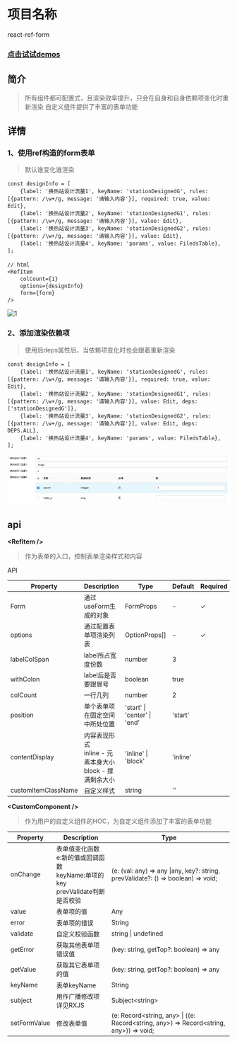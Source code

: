 # 项目名称

react-ref-form
### [点击试试demos](https://caifeng123.github.io/react-ref-form/docs/)
## 简介
> 所有组件都可配置式，且渲染效率提升，只会在自身和自身依赖项变化时重新渲染
> 自定义组件提供了丰富的表单功能

## 详情
### 1、使用ref构造的form表单

> 默认谁变化谁渲染

```tsx
const designInfo = [
    {label: '换热站设计流量1', keyName: 'stationDesignedG', rules: [{pattern: /\w+/g, message: '请输入内容'}], required: true, value: Edit},
    {label: '换热站设计流量2', keyName: 'stationDesignedG1', rules: [{pattern: /\w+/g, message: '请输入内容'}], value: Edit},
    {label: '换热站设计流量3', keyName: 'stationDesignedG2', rules: [{pattern: /\w+/g, message: '请输入内容'}], value: Edit},
    {label: '换热站设计流量4', keyName: 'params', value: FiledsTable},
];

// html
<RefItem
    colCount={1}
    options={designInfo}
    form={form}
/>
```

![1](https://raw.githubusercontent.com/caifeng123/pictures/master/1.gif)


### 2、添加渲染依赖项

> 使用后deps属性后，当依赖项变化时也会跟着重新渲染

```tsx
const designInfo = [
    {label: '换热站设计流量1', keyName: 'stationDesignedG', rules: [{pattern: /\w+/g, message: '请输入内容'}], required: true, value: Edit},
    {label: '换热站设计流量2', keyName: 'stationDesignedG1', rules: [{pattern: /\w+/g, message: '请输入内容'}], value: Edit, deps: ['stationDesignedG']},
    {label: '换热站设计流量3', keyName: 'stationDesignedG2', rules: [{pattern: /\w+/g, message: '请输入内容'}], value: Edit, deps: DEPS.ALL},
    {label: '换热站设计流量4', keyName: 'params', value: FiledsTable},
];
```

![2](https://raw.githubusercontent.com/caifeng123/pictures/master/chrome-capture%20(13).gif)

## api
**\<RefItem />**

> 作为表单的入口，控制表单渲染样式和内容

API

| Property            | Description                                                 | Type                         | Default  | Required |
| ------------------- | ----------------------------------------------------------- | ---------------------------- | -------- | -------- |
| Form                | 通过useForm生成的对象                                       | FormProps                    | -        | ✓        |
| options             | 通过配置表单项渲染列表                                      | OptionProps[]                | -        | ✓        |
| labelColSpan        | label所占宽度份数                                           | number                       | 3        |          |
| withColon           | label后是否要跟冒号                                         | boolean                      | true     |          |
| colCount            | 一行几列                                                    | number                       | 2        |          |
| position            | 单个表单项在固定空间中所处位置                              | 'start' \| 'center' \| 'end' | 'start'  |          |
| contentDisplay      | 内容表现形式<br> inline - 元素本身大小 block - 撑满剩余大小 | 'inline' \| 'block'          | 'inline' |          |
| customItemClassName | 自定义样式                                                  | string                       | ''       |          |



**\<CustomComponent />**

> 作为用户的自定义组件的HOC，为自定义组件添加了丰富的表单功能

| Property     | Description                                                  | Type                                                         |
| ------------ | ------------------------------------------------------------ | ------------------------------------------------------------ |
| onChange     | 表单值变化函数<br>e:新的值或回调函数<br>keyName:单项的key<br>prevValidate判断是否校验 | (e: (val: any) => any \|any, key?: string, prevValidate?: () => boolean) => void; |
| value        | 表单项的值                                                   | Any                                                          |
| error        | 表单项的错误                                                 | String                                                       |
| validate     | 自定义校验函数                                               | string \| undefined                                          |
| getError     | 获取其他表单项错误值<br>                                     | (key: string, getTop?: boolean) => any                       |
| getValue     | 获取其它表单项的值                                           | (key: string, getTop?: boolean) => any                       |
| keyName      | 表单keyName                                                  | String                                                       |
| subject      | 用作广播修改项 详见RXJS                                      | Subject\<string>                                             |
| setFormValue | 修改表单值                                                   | (e: Record<string, any> \| ((e: Record<string, any>) => Record<string, any>)) => void; |
